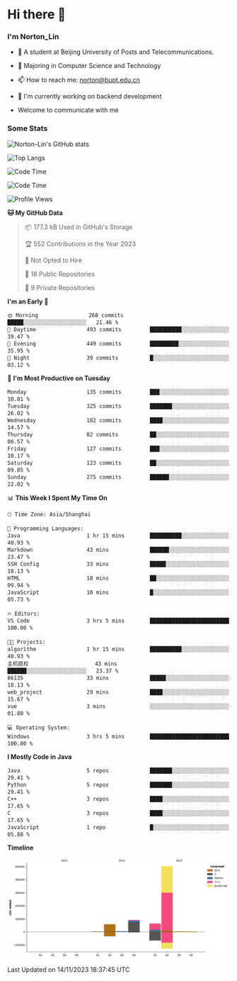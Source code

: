 
# Hi there 👋

### I'm Norton_Lin
- 🏫 A student at Beijing University of Posts and Telecommunications.
- 🌱 Majoring in Computer Science and Technology
- 📫 How to reach me: norton@bupt.edu.cn
- 🌱 I'm currently working on backend development

- Welcome to communicate with me

### Some Stats
![Norton-Lin's GitHub stats](https://github-readme-stats.vercel.app/api?username=Norton-Lin&count_private=true&show_icons=true&theme=radical)

![Top Langs](https://github-readme-stats.vercel.app/api/top-langs/?username=Norton-Lin&langs_count=10&layout=compact)

![Code Time](https://github-readme-stats.vercel.app/api/wakatime?username=Norton_Lin)

<!--START_SECTION:waka-->
![Code Time](http://img.shields.io/badge/Code%20Time-406%20hrs%2020%20mins-blue)

![Profile Views](http://img.shields.io/badge/Profile%20Views-0-blue)

**🐱 My GitHub Data** 

> 📦 177.3 kB Used in GitHub's Storage 
 > 
> 🏆 552 Contributions in the Year 2023
 > 
> 🚫 Not Opted to Hire
 > 
> 📜 18 Public Repositories 
 > 
> 🔑 9 Private Repositories 
 > 
**I'm an Early 🐤** 

```text
🌞 Morning                268 commits         █████░░░░░░░░░░░░░░░░░░░░   21.46 % 
🌆 Daytime                493 commits         ██████████░░░░░░░░░░░░░░░   39.47 % 
🌃 Evening                449 commits         █████████░░░░░░░░░░░░░░░░   35.95 % 
🌙 Night                  39 commits          █░░░░░░░░░░░░░░░░░░░░░░░░   03.12 % 
```
📅 **I'm Most Productive on Tuesday** 

```text
Monday                   135 commits         ███░░░░░░░░░░░░░░░░░░░░░░   10.81 % 
Tuesday                  325 commits         ███████░░░░░░░░░░░░░░░░░░   26.02 % 
Wednesday                182 commits         ████░░░░░░░░░░░░░░░░░░░░░   14.57 % 
Thursday                 82 commits          ██░░░░░░░░░░░░░░░░░░░░░░░   06.57 % 
Friday                   127 commits         ███░░░░░░░░░░░░░░░░░░░░░░   10.17 % 
Saturday                 123 commits         ██░░░░░░░░░░░░░░░░░░░░░░░   09.85 % 
Sunday                   275 commits         ██████░░░░░░░░░░░░░░░░░░░   22.02 % 
```


📊 **This Week I Spent My Time On** 

```text
🕑︎ Time Zone: Asia/Shanghai

💬 Programming Languages: 
Java                     1 hr 15 mins        ██████████░░░░░░░░░░░░░░░   40.93 % 
Markdown                 43 mins             ██████░░░░░░░░░░░░░░░░░░░   23.47 % 
SSH Config               33 mins             █████░░░░░░░░░░░░░░░░░░░░   18.13 % 
HTML                     18 mins             ██░░░░░░░░░░░░░░░░░░░░░░░   09.94 % 
JavaScript               10 mins             █░░░░░░░░░░░░░░░░░░░░░░░░   05.73 % 

🔥 Editors: 
VS Code                  3 hrs 5 mins        █████████████████████████   100.00 % 

🐱‍💻 Projects: 
algorithm                1 hr 15 mins        ██████████░░░░░░░░░░░░░░░   40.93 % 
主机提权                     43 mins             ██████░░░░░░░░░░░░░░░░░░░   23.37 % 
86135                    33 mins             █████░░░░░░░░░░░░░░░░░░░░   18.13 % 
web_project              29 mins             ████░░░░░░░░░░░░░░░░░░░░░   15.67 % 
vue                      3 mins              ░░░░░░░░░░░░░░░░░░░░░░░░░   01.80 % 

💻 Operating System: 
Windows                  3 hrs 5 mins        █████████████████████████   100.00 % 
```

**I Mostly Code in Java** 

```text
Java                     5 repos             ███████░░░░░░░░░░░░░░░░░░   29.41 % 
Python                   5 repos             ███████░░░░░░░░░░░░░░░░░░   29.41 % 
C++                      3 repos             ████░░░░░░░░░░░░░░░░░░░░░   17.65 % 
C                        3 repos             ████░░░░░░░░░░░░░░░░░░░░░   17.65 % 
JavaScript               1 repo              █░░░░░░░░░░░░░░░░░░░░░░░░   05.88 % 
```



**Timeline**

![Lines of Code chart](https://raw.githubusercontent.com/Norton-Lin/Norton-Lin/main/assets/bar_graph.png)


 Last Updated on 14/11/2023 18:37:45 UTC
<!--END_SECTION:waka-->

